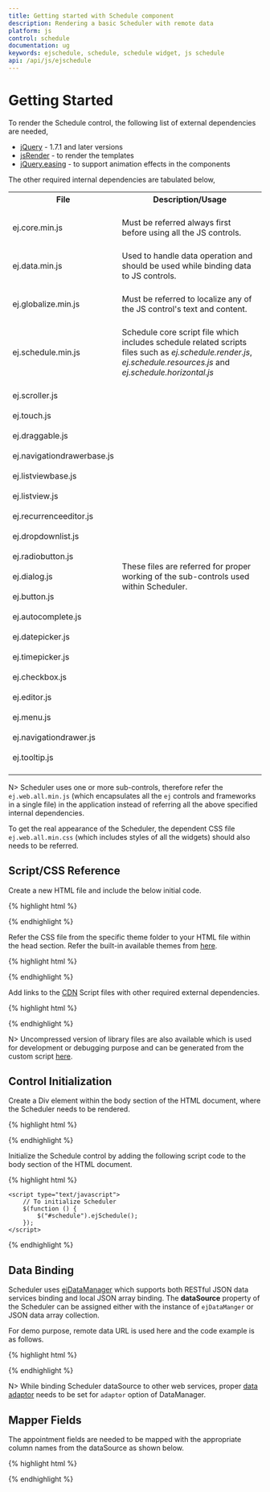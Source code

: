 ```yaml
---
title: Getting started with Schedule component	
description: Rendering a basic Scheduler with remote data
platform: js
control: schedule
documentation: ug
keywords: ejschedule, schedule, schedule widget, js schedule
api: /api/js/ejschedule 
---
```

# Getting Started

To render the Schedule control, the following list of external dependencies are needed, 

* [jQuery](http://jquery.com) - 1.7.1 and later versions
* [jsRender](https://github.com/borismoore/jsrender) - to render the templates
* [jQuery.easing](http://gsgd.co.uk/sandbox/jquery/easing) - to support animation effects in the components

The other required internal dependencies are tabulated below,

<table>
<tr>
<th>
File<br/><br/></th><th>
Description/Usage<br/><br/></th></tr>
<tr>
<td>
ej.core.min.js<br/><br/></td><td>
Must be referred always first before using all the JS controls.<br/><br/></td></tr>
<tr>
<td>
ej.data.min.js<br/><br/></td><td>
Used to handle data operation and should be used while binding data to JS controls.<br/><br/></td></tr>
<tr>
<td>
ej.globalize.min.js<br/><br/></td><td>
Must be referred to localize any of the JS control's text and content.<br/><br/></td></tr>
<tr>
<td>
ej.schedule.min.js<br/><br/></td><td>
Schedule core script file which includes schedule related scripts files such as <i>ej.schedule.render.js</i>, <i>ej.schedule.resources.js</i> and <i>ej.schedule.horizontal.js</i><br/><br/></td></tr>
<tr>
<td>
ej.scroller.js<br/><br/>ej.touch.js<br/><br/>ej.draggable.js<br/><br/>ej.navigationdrawerbase.js<br/><br/>ej.listviewbase.js<br/><br/>ej.listview.js<br/><br/>ej.recurrenceeditor.js<br/><br/>ej.dropdownlist.js<br/><br/>ej.radiobutton.js<br/><br/>ej.dialog.js<br/><br/>ej.button.js<br/><br/>ej.autocomplete.js<br/><br/>ej.datepicker.js<br/><br/>ej.timepicker.js<br/><br/>ej.checkbox.js<br/><br/>ej.editor.js<br/><br/>ej.menu.js<br/><br/>ej.navigationdrawer.js<br/><br/>ej.tooltip.js<br/><br/></td><td>
These files are referred for proper working of the sub-controls used within Scheduler.<br/><br/></td></tr>
</table>

N> Scheduler uses one or more sub-controls, therefore refer the `ej.web.all.min.js` (which encapsulates all the `ej` controls and frameworks in a single file) in the application instead of referring all the above specified internal dependencies. 

To get the real appearance of the Scheduler, the dependent CSS file `ej.web.all.min.css` (which includes styles of all the widgets) should also needs to be referred.


## Script/CSS Reference

Create a new HTML file and include the below initial code.

{% highlight html %}

<!DOCTYPE html>
<html lang="en" xmlns="http://www.w3.org/1999/xhtml">
    <head>
        <meta charset="utf-8" />
        <title> </title>
    </head>
    <body>
    </body>
</html>

{% endhighlight %}

Refer the CSS file from the specific theme folder to your HTML file within the head section. Refer the built-in available themes from [here](/js/theming-in-essential-javascript-components).

{% highlight html %}

<head>
    <meta charset="utf-8" />
    <title>Getting Started - Schedule</title>
    <link href="http://cdn.syncfusion.com/{{ site.releaseversion }}/js/web/flat-azure/ej.web.all.min.css" rel="stylesheet" />
</head>

{% endhighlight %}

Add links to the [CDN](/js/cdn) Script files with other required external dependencies.

{% highlight html %}

<head>
    <meta charset="utf-8" />
    <title>Getting Started - Schedule</title>
    <link href="http://cdn.syncfusion.com/{{ site.releaseversion }}/js/web/flat-azure/ej.web.all.min.css" rel="stylesheet" />
    <script src="http://cdn.syncfusion.com/js/assets/external/jquery-1.10.2.min.js"></script>
    <script src="http://cdn.syncfusion.com/js/assets/external/jquery.easing.1.3.min.js"></script>
    <script src="http://cdn.syncfusion.com/js/assets/external/jsrender.min.js"></script>
    <script src="http://cdn.syncfusion.com/{{ site.releaseversion }}/js/web/ej.web.all.min.js"></script>
</head>

{% endhighlight %}

N> Uncompressed version of library files are also available which is used for development or debugging purpose and can be generated from the custom script [here](http://csg.syncfusion.com).


## Control Initialization

Create a Div element within the body section of the HTML document, where the Scheduler needs to be rendered.

{% highlight html %}

<body>
	<div id="schedule"></div>
</body>

{% endhighlight %}

Initialize the Schedule control by adding the following script code to the body section of the HTML document.

{% highlight html %}

<body>
    <!-- div for Scheduler creation -->    
    <div id="schedule"></div>
	
    <script type="text/javascript">
        // To initialize Scheduler
        $(function () {
            $("#schedule").ejSchedule();
        });
    </script>
</body>

{% endhighlight %}


## Data Binding

Scheduler uses [ejDataManager](/js/datamanager/overview) which supports both RESTful JSON data services binding and local JSON array binding. The **dataSource** property of the Scheduler can be assigned either with the instance of `ejDataManger` or JSON data array collection. 

For demo purpose, remote data URL is used here and the code example is as follows.

{% highlight html %}

<!--Container for ejScheduler widget-->
<div id="schedule"></div>

<script type="text/javascript">
$(function() { // document ready function.
    //DataManager with remote URL
    var dataManager = new ej.DataManager("http://js.syncfusion.com/demos/ejServices/api/Schedule/LoadData");
    $("#schedule").ejSchedule({
        width: "100%",
        height: "600px",
        currentDate: new Date(2014, 4, 5),
        appointmentSettings: {
            dataSource: dataManager
        }
    });
});
</script>

{% endhighlight %}

N> While binding Scheduler dataSource to other web services, proper [data adaptor](/js/datamanager/data-adaptors) needs to be set for `adaptor` option of DataManager.


## Mapper Fields

The appointment fields are needed to be mapped with the appropriate column names from the dataSource as shown below.

{% highlight html %}

<!--Container for ejScheduler widget-->
<div id="schedule"></div>

<script type="text/javascript">
$(function() { // Document is ready
    //DataManager with remote URL
    var dataManager = new ej.DataManager("http://js.syncfusion.com/demos/ejServices/api/Schedule/LoadData");
    $("#schedule").ejSchedule({
        width: "100%",
        height: "600px",
        currentDate: new Date(2014, 4, 5),
        appointmentSettings: {
            dataSource: dataManager,
            id: "Id",
            subject: "Subject",
            startTime: "StartTime",
            endTime: "EndTime",
            allDay: "AllDay",
            recurrence: "Recurrence",
            recurrenceRule: "RecurrenceRule"
        }
    });
});	
</script>

{% endhighlight %}

